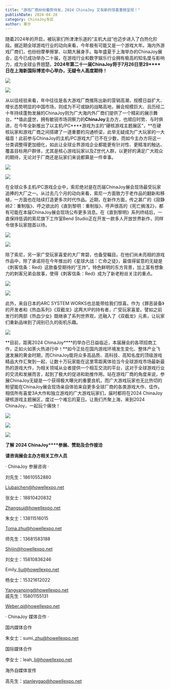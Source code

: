 ```yaml
---
title: "游戏厂商纷纷蓄势待发，2024 ChinaJoy 又有新的惊喜重磅呈现！"
publishDate: 2024-04-28
category: ChinaJoy专区
author: 莱尔
---
```


随着2024年的开启，被玩家们所津津乐道的“主机大战”也迈步进入了白热化阶段。据近期全球游戏行业的动向来看，今年极有可能又是一个游戏大年。海内外游戏厂商们，也纷纷摩拳擦掌、以期大展身手。每年盛夏于上海举办的ChinaJoy展会，迄今已成功举办二十届，在游戏行业和数字娱乐行业拥有极高的知名度与影响力，成为全球业界翘楚。**2024****年第二十一届ChinaJoy****将于7****月26****日至29****日在上海新国际博览中心举办，无疑令人高度期待！**

![](https://ec-net-1251389766.cos.ap-shanghai.myqcloud.com/wp-content/uploads/2024/04/20240428230901874-1024x576.png)

![](https://ec-net-1251389766.cos.ap-shanghai.myqcloud.com/wp-content/uploads/2024/04/20240428230909129-1024x652.png)

从以往经验来看，年中往往是各大游戏厂商推陈出新的营销高潮，规模日益扩大、增长态势明显的中国市场，则成为不可或缺的战略高地，展会规模巨大、且历经二十年持续蓬勃发展的ChinaJoy则为广大海内外厂商们提供了一个精彩的展示舞台。**值此盛世，拥有敏锐市场洞察力的****ChinaJoy****主办方，也顺应时势、与时俱进，在今年全新推出了以主机/PC****游戏为主的“硬核游戏主题展区”，**在硬核玩家和游戏厂商之间搭建了一道重要的沟通桥梁，此举无疑成为广大玩家的一大福音！此前参与ChinaJoy的主机/PC游戏大厂已不在少数，而如今主办方将这一分类调整得更加细化，如此让全球业界游戏企业都能更有针对性、更精准的触达、覆盖目标用户群体，尤其是核心游戏玩家以及Z世代人群，以更好的满足广大观众的期待，无论对于厂商还是玩家们来说都算是一件幸事。

![](https://ec-net-1251389766.cos.ap-shanghai.myqcloud.com/wp-content/uploads/2024/04/20240428230919538.jpg)

![](https://ec-net-1251389766.cos.ap-shanghai.myqcloud.com/wp-content/uploads/2024/04/20240428231009295.jpg)

在全球众多主机/PC游戏企业中，索尼绝对是在历届ChinaJoy展会现场最受玩家追捧的大厂之一。从过去几个月的动向来看，索尼一方面致力于老作品的翻新和移植，一方面也在陆续打造更多次时代作品。近期，在新作方面，传之甚广的《寂静岭2：重制版》、呼之欲出的《直到黎明：重制版》、呼声很高的《死亡搁浅2》，都有可能在本届ChinaJoy展会现场公布更多消息。在《直到黎明》系列终结后，一直保持低调的索尼旗下工作室Bend Studio正在开发一款多人开放世界新作，同样令很多玩家翘首以待。

![](https://ec-net-1251389766.cos.ap-shanghai.myqcloud.com/wp-content/uploads/2024/04/20240428230921438-1024x570.jpg)

![](https://ec-net-1251389766.cos.ap-shanghai.myqcloud.com/wp-content/uploads/2024/04/20240428230944267.jpg)

除了索尼，另一家广受玩家喜爱的大厂育碧，也备受瞩目。在他们尚未亮相的游戏作品中，除了承诺将在今年推出的《星球大战：亡命之徒》，最值得留意的无疑是《刺客信条：Red》这款备受期待的“王炸”。特色鲜明的东方背景，加上富有想象力的刺客兄弟会故事，使得《刺客信条：Red》成为了新老粉丝关注的重点。

![](https://ec-net-1251389766.cos.ap-shanghai.myqcloud.com/wp-content/uploads/2024/04/20240428231003338.jpg)

![](https://ec-net-1251389766.cos.ap-shanghai.myqcloud.com/wp-content/uploads/2024/04/20240428230951641.jpg)

此外，来自日本的ARC SYSTEM WORKS也总能带给我们惊喜。作为《罪恶装备》的开发者和《热血系列》《双截龙》这两大IP的持有者，广受玩家喜爱。譬如之前发行的两部《热血少女》既继承了系列世界观，还融入了《双截龙》元素，让玩家们重新品味到了阔别已久的街机乐趣。

![](https://ec-net-1251389766.cos.ap-shanghai.myqcloud.com/wp-content/uploads/2024/04/20240428231015509-1024x640.jpg)

**目前，距离2024 ChinaJoy****的举办已日益临近，本届展会的各项招商工作，正如火如荼火热进行中！**如今正处在国内游戏环境发生变化、整体产业飞速发展的黄金时期，而ChinaJoy能将众多高品质、高科技、高知名度的顶级游戏精品大作汇聚到一起，让数十万玩家能在这里零距离体验当今全球游戏市场最新最热的游戏大作，为相关领域从业者提供一个相互交流的平台，这对于全球游戏行业的交流和发展而言，起到了极大的促进和助推作用。站在游戏厂商的角度来说，参展ChinaJoy无疑是一个获得极大曝光的重要良机，而广大游戏玩家也无比热切的盼望能在ChinaJoy展会现场亲自体验来自更多全球厂商的各类游戏大作、佳作。相信所有喜爱3A大作和独立游戏的广大游戏玩家们，届时都将在2024 ChinaJoy硬核游戏主题展区，度过一个难忘的夏日。让我们齐聚上海，来到2024 ChinaJoy，一起玩个痛快！

![](https://ec-net-1251389766.cos.ap-shanghai.myqcloud.com/wp-content/uploads/2024/04/20240428231103222.jpg)

![](https://ec-net-1251389766.cos.ap-shanghai.myqcloud.com/wp-content/uploads/2024/04/20240428230957931.jpg)

![](https://ec-net-1251389766.cos.ap-shanghai.myqcloud.com/wp-content/uploads/2024/04/20240428231058941-1024x120.png)

**了解** **2024 ChinaJoy****参展、赞助及合作接洽**

**请咨询展会主办方相关工作人员**

· ChinaJoy 参展咨询 ·

刘先生：18610552880

Liubaichen@howellexpo.net

张女士：18810420832

Zhangsui@howellexpo.net

朱女士：13811516015

Toma.zhu@howellexpo.net

师先生：13681583188

Shijin@howellexpo.net

刘女士：15810836246

Emily\_liu@howellexpo.net

杨女士：15321612022

Yangyanping@howellexpo.net  
戚先生：15801155131

Weber.qi@howellexpo.net

· ChinaJoy 媒体合作 ·

国内媒体合作

朱女士：sumi\_zhu@howellexpo.net

国际媒体合作

李女士：leah\_li@howellexpo.net

海外自媒体宣传

高先生：stanleygao@howellexpo.net
